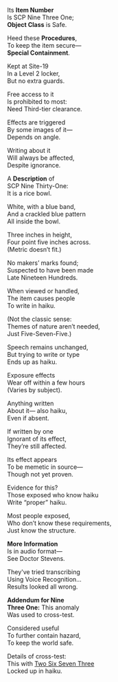 Its **Item Number**  
Is SCP Nine Three One;  
**Object Class** is Safe.

Heed these **Procedures**,  
To keep the item secure—  
**Special Containment**.

Kept at Site-19  
In a Level 2 locker,  
But no extra guards.

Free access to it  
Is prohibited to most:  
Need Third-tier clearance.

Effects are triggered  
By some images of it—  
Depends on angle.

Writing about it  
Will always be affected,  
Despite ignorance.

A **Description** of  
SCP Nine Thirty-One:  
It is a rice bowl.

White, with a blue band,  
And a crackled blue pattern  
All inside the bowl.

Three inches in height,  
Four point five inches across.  
(Metric doesn’t fit.)

No makers’ marks found;  
Suspected to have been made  
Late Nineteen Hundreds.

When viewed or handled,  
The item causes people  
To write in haiku.

(Not the classic sense:  
Themes of nature aren’t needed,  
Just Five-Seven-Five.)

Speech remains unchanged,  
But trying to write or type  
Ends up as haiku.

Exposure effects  
Wear off within a few hours  
(Varies by subject).

Anything written  
About it— also haiku,  
Even if absent.

If written by one  
Ignorant of its effect,  
They’re still affected.

Its effect appears  
To be memetic in source—  
Though not yet proven.

Evidence for this?  
Those exposed who know haiku  
Write “proper” haiku.

Most people exposed,  
Who don’t know these requirements,  
Just know the structure.

**More Information**  
Is in audio format—  
See Doctor Stevens.

They've tried transcribing  
Using Voice Recognition…  
Results looked all wrong.

**Addendum for Nine**  
**Three One:** This anomaly  
Was used to cross-test.

Considered useful  
To further contain hazard,  
To keep the world safe.

Details of cross-test:  
This with [Two Six Seven Three](http://www.scp-wiki.net/scp-2673)  
Locked up in haiku.